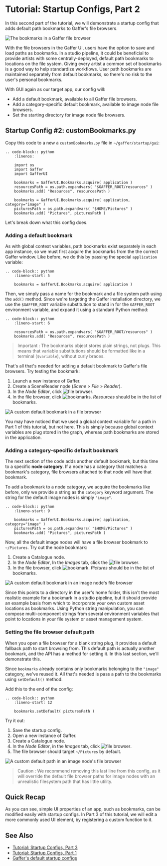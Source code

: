 # Tutorial: Startup Configs, Part 2 ##

In this second part of the tutorial, we will demonstrate a startup config that adds default path bookmarks to Gaffer's file browsers.

![The bookmarks in a Gaffer file browser](images/tutorialBookmarks.png "The bookmarks in a Gaffer file browser")

With the file browsers in the Gaffer UI, users have the option to save and load paths as bookmarks. In a studio pipeline, it could be beneficial to provide artists with some centrally-deployed, default path bookmarks to locations on the file system. Giving every artist a common set of bookmarks is a good way to help standardize workflows. User path bookmarks are maintained separately from default bookmarks, so there's no risk to the user's personal bookmarks.

With GUI again as our target app, our config will:
- Add a default bookmark, available to all Gaffer file browsers.
- Add a category-specific default bookmark, available to image node file browsers.
- Set the starting directory for image node file browsers.


## Startup Config #2: customBookmarks.py ##

Copy this code to a new a `customBookmarks.py` file in `~/gaffer/startup/gui`:

```eval_rst
.. code-block:: python
    :linenos:

    import os
    import Gaffer
    import GafferUI

    bookmarks = GafferUI.Bookmarks.acquire( application )
    resourcesPath = os.path.expandvars( "$GAFFER_ROOT/resources" )
    bookmarks.add( "Resources", resourcesPath )

    bookmarks = GafferUI.Bookmarks.acquire( application, category="image" )
    picturesPath = os.path.expandvars( "$HOME/Pictures" )
    bookmarks.add( "Pictures", picturesPath )
```

Let's break down what this config does.


### Adding a default bookmark ###

As with global context variables, path bookmarks exist separately in each app instance, so we must first acquire the bookmarks from the the correct Gaffer window. Like before, we do this by passing the special `application` variable:

```eval_rst
.. code-block:: python
    :lineno-start: 5

    bookmarks = GafferUI.Bookmarks.acquire( application )
```

Then, we simply pass a name for the bookmark and a file system path using the `add()` method. Since we're targeting the Gaffer installation directory, we use the `$GAFFER_ROOT` variable substitution to stand in for the `GAFFER_ROOT` environment variable, and expand it using a standard Python method:

```eval_rst
.. code-block:: python
    :lineno-start: 6

    resourcesPath = os.path.expandvars( "$GAFFER_ROOT/resources" )
    bookmarks.add( "Resources", resourcesPath )
```

> Important :
> The bookmarks object stores plain strings, not plugs. This means that variable substitutions should be formatted like in a terminal (`$variable`), without curly braces.

That's all that's needed for adding a default bookmark to Gaffer's file browsers. Try testing the bookmark:

1. Launch a new instance of Gaffer.
2. Create a SceneReader node (_Scene_ > _File_ > _Reader_).
3. In the _Node Editor_, click ![file browser](images/pathChooser.png "File browser").
4. In the file browser, click ![bookmarks](images/bookmarks.png "Bookmarks"). _Resources_ should be in the list of bookmarks.

![A custom default bookmark in a file browser](images/tutorialDefaultBookmark.png "A custom default bookmark in a file browser")

You may have noticed that we used a global context variable for a path in Part 1 of this tutorial, but not here. This is simply because global context variables are plug stored in the graph, whereas path bookmarks are stored in the application.


### Adding a category-specific default bookmark ###

The next section of the code adds another default bookmark, but this time to a specific **node category**. If a node has a category that matches a bookmark's category, file browsers attached to that node will have that bookmark.

To add a bookmark to a node category, we acquire the bookmarks like before, only we provide a string as the `category` keyword argument. The string for the default image nodes is simply `"image"`.

```eval_rst
.. code-block:: python
    :lineno-start: 9

    bookmarks = GafferUI.Bookmarks.acquire( application, category="image" )
    picturesPath = os.path.expandvars( "$HOME/Pictures" )
    bookmarks.add( "Pictures", picturesPath )
```

Now, all the default image nodes will have a file browser bookmark to `~/Pictures`. Try out the node bookmark:

1. Create a Catalogue node.
2. In the _Node Editor_, In the _Images_ tab, click the ![file browser](images/pathChooser.png "File browser").
3. In the file browser, click ![bookmark](images/bookmarks.png). _Pictures_ should be in the list of bookmarks.

![A custom default bookmark in an image node's file browser](images/tutorialDefaultImageNodeBookmark.png "A custom default bookmark in an image node's file browser")

Since this points to a directory in the user's home folder, this isn't the most realistic example for a bookmark in a studio pipeline, but it should provide an example basis from which to incorporate your own custom asset locations as bookmarks. Using Python string manipulation, you can compose multi-component strings from several environment variables that point to locations in your file system or asset management system.


### Setting the file browser default path ###

When you open a file browser for a blank string plug, it provides a default fallback path to start browsing from. This default path is actually another bookmark, and the API has a method for setting it. In this last section, we'll demonstrate this.

Since `bookmarks` already contains only bookmarks belonging to the `"image"` category, we've reused it. All that's needed is pass a path to the bookmarks using `setDefault()` method.

Add this to the end of the config:

```eval_rst
.. code-block:: python
    :lineno-start: 12

    bookmarks.setDefault( picturesPath )
```

Try it out:

1. Save the startup config.
2. Open a new instance of Gaffer.
3. Create a Catalogue node.
4. In the _Node Editor_, in the _Images_ tab, click ![file browser](images/pathChooser.png "File browser").
5. The file browser should target `~/Pictures` by default.

![A custom default path in an image node's file browser](images/tutorialDefaultImageNodePath.png "A custom default path in an image node's file browser")

> Caution :
> We recommend removing this last line from this config, as it will override the default file browser paths for image nodes with an unrealistic filesystem path that has little utility.


## Quick Recap ##

As you can see, simple UI properties of an app, such as bookmarks, can be modified easily with startup configs. In Part 3 of this tutorial, we will edit a more commonly used UI element, by registering a custom function to it.


## See Also ##

- [Tutorial: Startup Configs, Part 3](../CreatingConfigurationFiles3/index.md)
- [Tutorial: Startup Configs, Part 1](../CreatingConfigurationFiles/index.md)
- [Gaffer's default startup configs](https://github.com/GafferHQ/gaffer/tree/!GAFFER_VERSION!/startup)

